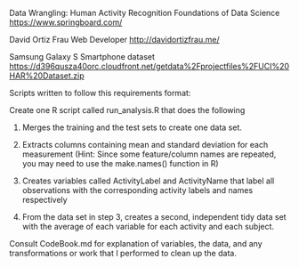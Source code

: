 
Data Wrangling: Human Activity Recognition
Foundations of Data Science
https://www.springboard.com/

David Ortiz Frau
Web Developer
http://davidortizfrau.me/


Samsung Galaxy S Smartphone dataset
https://d396qusza40orc.cloudfront.net/getdata%2Fprojectfiles%2FUCI%20HAR%20Dataset.zip



Scripts written to follow this requirements format:

Create one R script called run_analysis.R that does the following

1. Merges the training and the test sets to create one data set.

2. Extracts columns containing mean and standard deviation for each measurement (Hint: Since some feature/column names are repeated, you may need to use the make.names() function in R)

3. Creates variables called ActivityLabel and ActivityName that label all observations with the corresponding activity labels and names respectively

4. From the data set in step 3, creates a second, independent tidy data set with the average of each variable for each activity and each subject.



Consult CodeBook.md for explanation of variables, the data, and any transformations or work that I performed to clean up the data.
